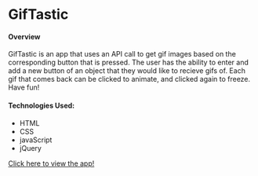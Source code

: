 # GifTastic

<h4>Overview</h4>

<p>GifTastic is an app that uses an API call to get gif images based on the corresponding button that is pressed.  The user has the ability to enter and add a new button of an object that they would like to recieve gifs of.  Each gif that comes back can be clicked to animate, and clicked again to freeze.  Have fun!</p>

<p>
    <h4>Technologies Used:</h4>
    <ul>
        <li>HTML</li>
        <li>CSS</li>
        <li>javaScript</li>
        <li>jQuery</li>
    </ul>
</p>

<a href="https://ckontos.github.io/GifTastic/">Click here to view the app!</a>